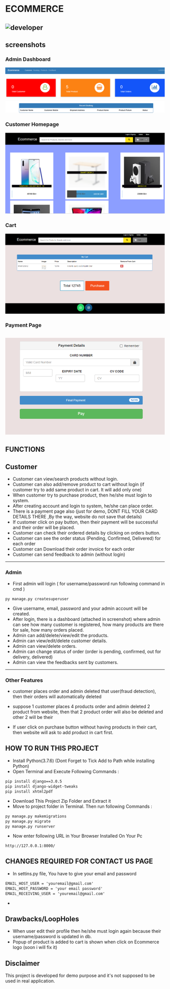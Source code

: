 # ECOMMERCE
![developer](https://img.shields.io/badge/Developed%20By%20%3A-Amanuel%20Moha-red)
---
## screenshots  
### Admin Dashboard
![dashboard snap](https://github.com/amannnnnyyyy/ecommerce.com/blob/main/static/screenshots/adminHomepage.png)
### Customer Homepage
![homepage snap](https://github.com/amannnnnyyyy/ecommerce.com/blob/main/static/screenshots/customerhomepage.png?raw=true)
### Cart
![cart snap](https://github.com/amannnnnyyyy/ecommerce.com/blob/main/static/screenshots/cart.png?raw=true)
### Payment Page
![payment snap](https://github.com/amannnnnyyyy/ecommerce.com/blob/main/static/screenshots/payment.PNG?raw=true)
---
## FUNCTIONS
## Customer
- Customer can view/search products without login.
- Customer can also add/remove product to cart without login (if customer try to add same product in cart. It will add only one)
- When customer try to purchase product, then he/she must login to system.
- After creating account and login to system, he/she can place order.
- There is a payment page also (just for demo, DONT FILL YOUR CARD DETAILS THERE ,By the way, website do not save that details)
- If customer click on pay button, then their payment will be successful and their order will be placed.
- Customer can check their ordered details by clicking on orders button.
- Customer can see the order status (Pending, Confirmed, Delivered) for each order  
- Customer can Download their order invoice for each order
- Customer can send feedback to admin (without login)
---
### Admin
- First admin will login ( for username/password run following command in cmd )
```
py manage.py createsuperuser
```
- Give username, email, password and your admin account will be created.
- After login, there is a dashboard (attached in screenshot) where admin can see how many customer is registered, how many products are there for sale, how many orders placed.
- Admin can add/delete/view/edit the products.
- Admin can view/edit/delete customer details.
- Admin can view/delete orders.
- Admin can change status of order (order is pending, confirmed, out for delivery, delivered)
- Admin can view the feedbacks sent by customers.
---
### Other Features
- customer places order and admin deleted that user(fraud detection), then their orders will automatically deleted

- suppose 1 customer places 4 products order and admin deleted 2 product from website, then that 2 product order will
    also be deleted and other 2 will be their
- If user click on purchase button without having products in their cart, then website will ask to add product in cart first.



## HOW TO RUN THIS PROJECT
- Install Python(3.7.6) (Dont Forget to Tick Add to Path while installing Python)
- Open Terminal and Execute Following Commands :
```
pip install django==3.0.5
pip install django-widget-tweaks
pip install xhtml2pdf

```
- Download This Project Zip Folder and Extract it
- Move to project folder in Terminal. Then run following Commands :
```
py manage.py makemigrations
py manage.py migrate
py manage.py runserver
```
- Now enter following URL in Your Browser Installed On Your Pc
```
http://127.0.0.1:8000/
```

## CHANGES REQUIRED FOR CONTACT US PAGE
- In settins.py file, You have to give your email and password
```
EMAIL_HOST_USER = 'youremail@gmail.com'
EMAIL_HOST_PASSWORD = 'your email password'
EMAIL_RECEIVING_USER = 'youremail@gmail.com'
```
-
## Drawbacks/LoopHoles
- When user edit their profile then he/she must login again because their username/password is updated in db.
- Popup of product is added to cart is shown when click on Ecommerce logo (soon i will fix it)

## Disclaimer
This project is developed for demo purpose and it's not supposed to be used in real application.

